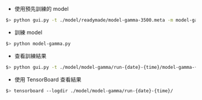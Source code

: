 - 使用預先訓練的 model
~~~bash
$> python gui.py -t ./model/readymade/model-gamma-3500.meta -m model-gamma.py
~~~

- 訓練 model
~~~bash
$> python model-gamma.py
~~~

- 查看訓練結果
~~~bash
$> python gui.py -t ./model/model-gamma/run-{date}-{time}/model-gamma-{check-point}.meta -m model-gamma.py
~~~

- 使用 TensorBoard 查看結果
~~~bash
$> tensorboard --logdir ./model/model-gamma/run-{date}-{time}/
~~~

